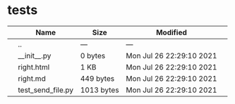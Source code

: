 tests
=====

<table><thead><tr class="header"><th></th><th>Name</th><th>Size</th><th>Modified</th><th></th></tr></thead><tbody><tr class="odd"><td></td><td><span class="goup">..</span></td><td>—</td><td>—</td><td></td></tr><tr class="even"><td></td><td><span class="name">__init__.py</span></td><td>0 bytes</td><td>Mon Jul 26 22:29:10 2021</td><td></td></tr><tr class="odd"><td></td><td><span class="name">right.html</span></td><td>1 KB</td><td>Mon Jul 26 22:29:10 2021</td><td></td></tr><tr class="even"><td></td><td><span class="name">right.md</span></td><td>449 bytes</td><td>Mon Jul 26 22:29:10 2021</td><td></td></tr><tr class="odd"><td></td><td><span class="name">test_send_file.py</span></td><td>1013 bytes</td><td>Mon Jul 26 22:29:10 2021</td><td></td></tr></tbody></table>
